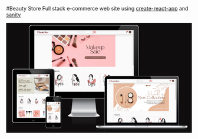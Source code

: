 #Beauty Store
Full stack e-commerce web site using [create-react-app](https://github.com/facebook/create-react-app) and [sanity](https://sanity.io)

<img src='/mockup.png'>